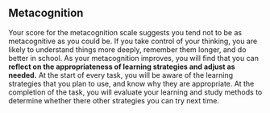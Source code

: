 ## Metacognition

Your score for the metacognition scale suggests you tend not to be as metacognitive as you could be. If you take control of your thinking, you are likely to understand things more deeply, remember them longer, and do better in school. As your metacognition improves, you will find that you can **reflect on the appropriateness of learning strategies and adjust as needed.** At the start of every task, you will be aware of the learning strategies that you plan to use, and know why they are appropriate. At the completion of the task, you will evaluate your learning and study methods to determine whether there other strategies you can try next time.


